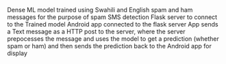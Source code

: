 Dense ML model trained using Swahili and English spam and ham messages for the purpose of spam SMS detection
Flask server to connect to the Trained model
Android app connected to the flask server
App sends a Text message as a HTTP post to the server, where the server prepocesses the message and uses the model to get a prediction (whether spam or ham) and 
then sends the prediction back to the Android app for display
